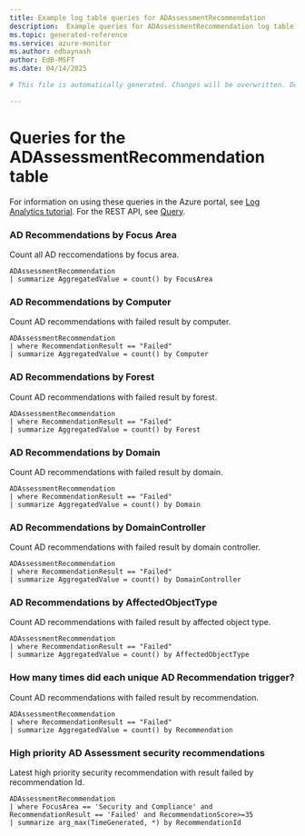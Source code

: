 ```yaml
---
title: Example log table queries for ADAssessmentRecommendation
description:  Example queries for ADAssessmentRecommendation log table
ms.topic: generated-reference
ms.service: azure-monitor
ms.author: edbaynash
author: EdB-MSFT
ms.date: 04/14/2025

# This file is automatically generated. Changes will be overwritten. Do not change this file directly. 

---
```


# Queries for the ADAssessmentRecommendation table

For information on using these queries in the Azure portal, see [Log Analytics tutorial](/azure/azure-monitor/logs/log-analytics-tutorial). For the REST API, see [Query](/rest/api/loganalytics/query).


### AD Recommendations by Focus Area  


Count all AD reccomendations by focus area.  

```query
ADAssessmentRecommendation 
| summarize AggregatedValue = count() by FocusArea  
```



### AD Recommendations by Computer  


Count AD recommendations with failed result by computer.  

```query
ADAssessmentRecommendation 
| where RecommendationResult == "Failed" 
| summarize AggregatedValue = count() by Computer
```



### AD Recommendations by Forest  


Count AD recommendations with failed result by forest.  

```query
ADAssessmentRecommendation 
| where RecommendationResult == "Failed" 
| summarize AggregatedValue = count() by Forest
```



### AD Recommendations by Domain  


Count AD recommendations with failed result by domain.  

```query
ADAssessmentRecommendation 
| where RecommendationResult == "Failed" 
| summarize AggregatedValue = count() by Domain
```



### AD Recommendations by DomainController  


Count AD recommendations with failed result by domain controller.  

```query
ADAssessmentRecommendation 
| where RecommendationResult == "Failed" 
| summarize AggregatedValue = count() by DomainController
```



### AD Recommendations by AffectedObjectType  


Count AD recommendations with failed result by affected object type.  

```query
ADAssessmentRecommendation 
| where RecommendationResult == "Failed" 
| summarize AggregatedValue = count() by AffectedObjectType
```



### How many times did each unique AD Recommendation trigger?  


Count AD recommendations with failed result by recommendation.  

```query
ADAssessmentRecommendation 
| where RecommendationResult == "Failed" 
| summarize AggregatedValue = count() by Recommendation
```



### High priority AD Assessment security recommendations  


Latest high priority security recommendation with result failed by recommendation Id.  

```query
ADAssessmentRecommendation
| where FocusArea == 'Security and Compliance' and RecommendationResult == 'Failed' and RecommendationScore>=35
| summarize arg_max(TimeGenerated, *) by RecommendationId
```

